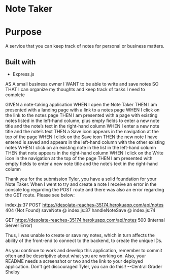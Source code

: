 # Note Taker

# Purpose
A service that you can keep track of notes for personal or business matters.

## Built with
* Express.js


AS A small business owner
I WANT to be able to write and save notes
SO THAT I can organize my thoughts and keep track of tasks I need to complete


GIVEN a note-taking application
WHEN I open the Note Taker
THEN I am presented with a landing page with a link to a notes page
WHEN I click on the link to the notes page
THEN I am presented with a page with existing notes listed in the left-hand column, plus empty fields to enter a new note title and the note’s text in the right-hand column
WHEN I enter a new note title and the note’s text
THEN a Save icon appears in the navigation at the top of the page
WHEN I click on the Save icon
THEN the new note I have entered is saved and appears in the left-hand column with the other existing notes
WHEN I click on an existing note in the list in the left-hand column
THEN that note appears in the right-hand column
WHEN I click on the Write icon in the navigation at the top of the page
THEN I am presented with empty fields to enter a new note title and the note’s text in the right-hand column

Thank you for the submission Tyler, you have a solid foundation for your Note Taker. When I went to try and create a note I receive an error in the console log regarding the POST route and there was also an error regarding the GET route.  Please see below: 


index.js:37          POST https://desolate-reaches-35174.herokuapp.com/api/notes 404 (Not Found)
saveNote @ index.js:37
handleNoteSave @ index.js:74


GET https://desolate-reaches-35174.herokuapp.com/api/notes 500 (Internal Server Error)

Thus, I was unable to create or save my notes, which in turn affects the ability of the front-end to connect to the backend, to create the unique IDs. 

As you continue to work and develop this application, remember to commit often and be descriptive about what you are working on. Also, your README needs a screenshot or two and the link to your deployed application. Don't get discouraged Tyler, you can do this!! --Central Grader Shelby